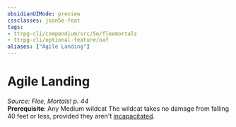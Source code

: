 ```yaml
---
obsidianUIMode: preview
cssclasses: json5e-feat
tags:
- ttrpg-cli/compendium/src/5e/fleemortals
- ttrpg-cli/optional-feature/oaf
aliases: ["Agile Landing"]
---
```

# Agile Landing
*Source: Flee, Mortals! p. 44*  
**Prerequisite**: Any Medium wildcat
The wildcat takes no damage from falling 40 feet or less, provided they aren't [incapacitated](Misc%20Files/CLI/rules/conditions.md#Incapacitated).